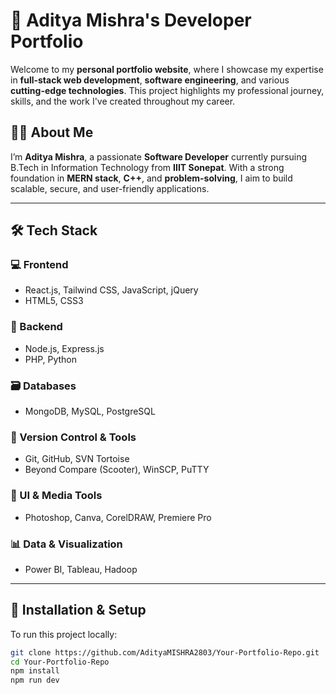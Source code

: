 # 🌟 Aditya Mishra's Developer Portfolio

Welcome to my **personal portfolio website**, where I showcase my expertise in **full-stack web development**, **software engineering**, and various **cutting-edge technologies**. This project highlights my professional journey, skills, and the work I've created throughout my career.

## 👨‍💻 About Me

I’m **Aditya Mishra**, a passionate **Software Developer** currently pursuing B.Tech in Information Technology from **IIIT Sonepat**. With a strong foundation in **MERN stack**, **C++**, and **problem-solving**, I aim to build scalable, secure, and user-friendly applications.

---

## 🛠️ Tech Stack

### 💻 Frontend
- React.js, Tailwind CSS, JavaScript, jQuery
- HTML5, CSS3

### 🔧 Backend
- Node.js, Express.js
- PHP, Python

### 🗃️ Databases
- MongoDB, MySQL, PostgreSQL

### 🔁 Version Control & Tools
- Git, GitHub, SVN Tortoise
- Beyond Compare (Scooter), WinSCP, PuTTY

### 🎨 UI & Media Tools
- Photoshop, Canva, CorelDRAW, Premiere Pro

### 📊 Data & Visualization
- Power BI, Tableau, Hadoop

---

## 🚀 Installation & Setup

To run this project locally:

```bash
git clone https://github.com/AdityaMISHRA2803/Your-Portfolio-Repo.git
cd Your-Portfolio-Repo
npm install
npm run dev
